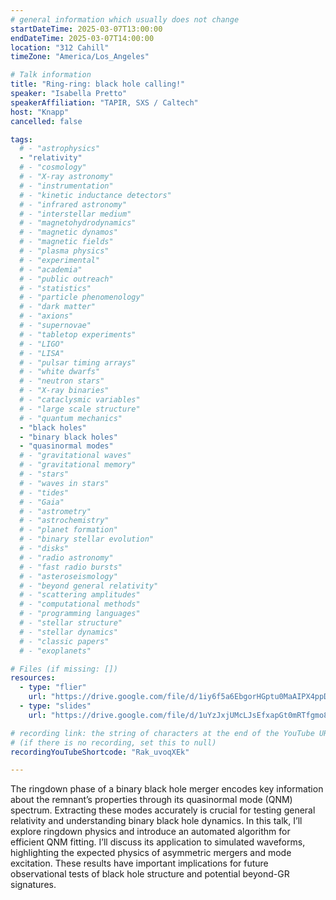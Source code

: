 ```yaml
---
# general information which usually does not change
startDateTime: 2025-03-07T13:00:00
endDateTime: 2025-03-07T14:00:00
location: "312 Cahill"
timeZone: "America/Los_Angeles"

# Talk information
title: "Ring-ring: black hole calling!"
speaker: "Isabella Pretto"
speakerAffiliation: "TAPIR, SXS / Caltech"
host: "Knapp"
cancelled: false

tags:
  # - "astrophysics"
  - "relativity"
  # - "cosmology"
  # - "X-ray astronomy"
  # - "instrumentation"
  # - "kinetic inductance detectors"
  # - "infrared astronomy"
  # - "interstellar medium"
  # - "magnetohydrodynamics"
  # - "magnetic dynamos"
  # - "magnetic fields"
  # - "plasma physics"
  # - "experimental"
  # - "academia"
  # - "public outreach"
  # - "statistics"
  # - "particle phenomenology"
  # - "dark matter"
  # - "axions"
  # - "supernovae"
  # - "tabletop experiments"
  # - "LIGO"
  # - "LISA"
  # - "pulsar timing arrays"
  # - "white dwarfs"
  # - "neutron stars"
  # - "X-ray binaries"
  # - "cataclysmic variables"
  # - "large scale structure"
  # - "quantum mechanics"
  - "black holes"
  - "binary black holes"
  - "quasinormal modes"
  # - "gravitational waves"
  # - "gravitational memory"
  # - "stars"
  # - "waves in stars"
  # - "tides"
  # - "Gaia"
  # - "astrometry"
  # - "astrochemistry"
  # - "planet formation"
  # - "binary stellar evolution"
  # - "disks"
  # - "radio astronomy"
  # - "fast radio bursts"
  # - "asteroseismology"
  # - "beyond general relativity"
  # - "scattering amplitudes"
  # - "computational methods"
  # - "programming languages"
  # - "stellar structure"
  # - "stellar dynamics"
  # - "classic papers"
  # - "exoplanets"

# Files (if missing: [])
resources:
  - type: "flier"
    url: "https://drive.google.com/file/d/1iy6f5a6EbgorHGptu0MaAIPX4ppDFcE1/view?usp=drive_link"
  - type: "slides"
    url: "https://drive.google.com/file/d/1uYzJxjUMcLJsEfxapGt0mRTfgmo8c68q/view?usp=drive_link"

# recording link: the string of characters at the end of the YouTube URL
# (if there is no recording, set this to null)
recordingYouTubeShortcode: "Rak_uvoqXEk"

---
```


The ringdown phase of a binary black hole merger encodes key information about the remnant’s properties through its quasinormal mode (QNM) spectrum.
Extracting these modes accurately is crucial for testing general relativity and understanding binary black hole dynamics.
In this talk, I’ll explore ringdown physics and introduce an automated algorithm for efficient QNM fitting.
I’ll discuss its application to simulated waveforms, highlighting the expected physics of asymmetric mergers and mode excitation.
These results have important implications for future observational tests of black hole structure and potential beyond-GR signatures.

